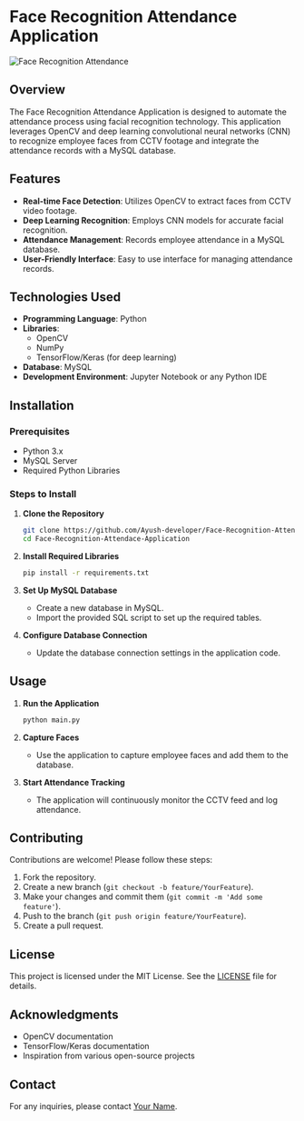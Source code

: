 # Face Recognition Attendance Application

![Face Recognition Attendance](assets/logo.png) <!-- Add a logo image in the assets folder -->

## Overview

The Face Recognition Attendance Application is designed to automate the attendance process using facial recognition technology. This application leverages OpenCV and deep learning convolutional neural networks (CNN) to recognize employee faces from CCTV footage and integrate the attendance records with a MySQL database.

## Features

- **Real-time Face Detection**: Utilizes OpenCV to extract faces from CCTV video footage.
- **Deep Learning Recognition**: Employs CNN models for accurate facial recognition.
- **Attendance Management**: Records employee attendance in a MySQL database.
- **User-Friendly Interface**: Easy to use interface for managing attendance records.

## Technologies Used

- **Programming Language**: Python
- **Libraries**:
  - OpenCV
  - NumPy
  - TensorFlow/Keras (for deep learning)
- **Database**: MySQL
- **Development Environment**: Jupyter Notebook or any Python IDE

## Installation

### Prerequisites

- Python 3.x
- MySQL Server
- Required Python Libraries

### Steps to Install

1. **Clone the Repository**
   ```bash
   git clone https://github.com/Ayush-developer/Face-Recognition-Attendace-Application.git
   cd Face-Recognition-Attendace-Application
   ```

2. **Install Required Libraries**
   ```bash
   pip install -r requirements.txt
   ```

3. **Set Up MySQL Database**
   - Create a new database in MySQL.
   - Import the provided SQL script to set up the required tables.

4. **Configure Database Connection**
   - Update the database connection settings in the application code.

## Usage

1. **Run the Application**
   ```bash
   python main.py
   ```

2. **Capture Faces**
   - Use the application to capture employee faces and add them to the database.

3. **Start Attendance Tracking**
   - The application will continuously monitor the CCTV feed and log attendance.

## Contributing

Contributions are welcome! Please follow these steps:

1. Fork the repository.
2. Create a new branch (`git checkout -b feature/YourFeature`).
3. Make your changes and commit them (`git commit -m 'Add some feature'`).
4. Push to the branch (`git push origin feature/YourFeature`).
5. Create a pull request.

## License

This project is licensed under the MIT License. See the [LICENSE](LICENSE) file for details.

## Acknowledgments

- OpenCV documentation
- TensorFlow/Keras documentation
- Inspiration from various open-source projects

## Contact

For any inquiries, please contact [Your Name](mailto:your.email@example.com).
